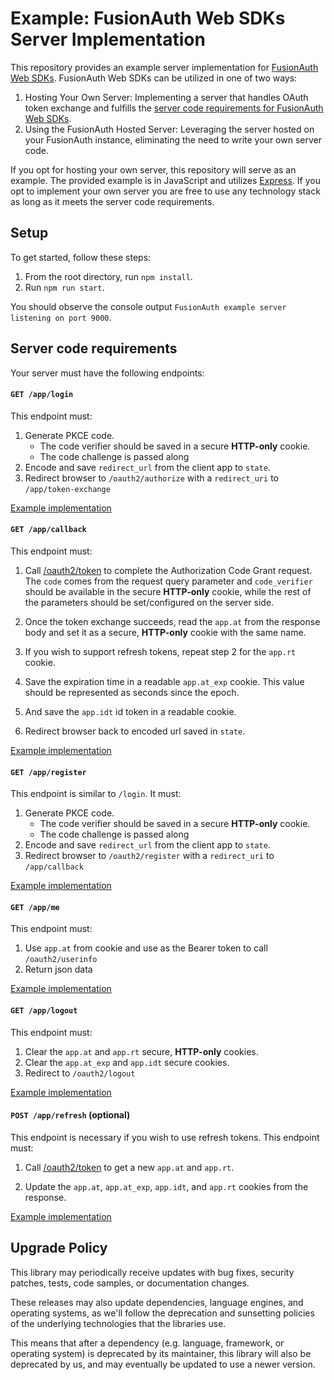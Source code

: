 # Example: FusionAuth Web SDKs Server Implementation

This repository provides an example server implementation for [FusionAuth Web SDKs](https://github.com/FusionAuth/fusionauth-javascript-sdk). FusionAuth Web SDKs can be utilized in one of two ways:

1. Hosting Your Own Server: Implementing a server that handles OAuth token exchange and fulfills the [server code requirements for FusionAuth Web SDKs](https://github.com/FusionAuth/fusionauth-javascript-sdk-express#server-code-requirements).
2. Using the FusionAuth Hosted Server: Leveraging the server hosted on your FusionAuth instance, eliminating the need to write your own server code.

If you opt for hosting your own server, this repository will serve as an example. The provided example is in JavaScript and utilizes [Express](https://expressjs.com/). If you opt to implement your own server you are free to use any technology stack as long as it meets the server code requirements.

## Setup

To get started, follow these steps:

1. From the root directory, run `npm install`.
2. Run `npm run start`.

You should observe the console output `FusionAuth example server listening on port 9000`.

## Server code requirements

Your server must have the following endpoints:

#### `GET /app/login`

This endpoint must:

1.  Generate PKCE code.
    - The code verifier should be saved in a secure **HTTP-only** cookie.
    - The code challenge is passed along
2.  Encode and save `redirect_url` from the client app to `state`.
3.  Redirect browser to `/oauth2/authorize` with a `redirect_uri` to `/app/token-exchange`

[Example implementation](https://github.com/FusionAuth/fusionauth-javascript-sdk-express/blob/main/routes/login.js)

#### `GET /app/callback`

This endpoint must:

1.  Call
    [/oauth2/token](https://fusionauth.io/docs/v1/tech/oauth/endpoints#complete-the-authorization-code-grant-request)
    to complete the Authorization Code Grant request. The `code` comes from the request query parameter and
    `code_verifier` should be available in the secure **HTTP-only** cookie, while
    the rest of the parameters should be set/configured on the server
    side.

2.  Once the token exchange succeeds, read the `app.at` from the
    response body and set it as a secure, **HTTP-only** cookie with the same
    name.

3.  If you wish to support refresh tokens, repeat step 2 for the
    `app.rt` cookie.

4.  Save the expiration time in a readable `app.at_exp` cookie. This value should be represented as seconds since the epoch.

5.  And save the `app.idt` id token in a readable cookie.

6.  Redirect browser back to encoded url saved in `state`.

[Example implementation](https://github.com/FusionAuth/fusionauth-javascript-sdk-express/blob/main/routes/callback.js)

#### `GET /app/register`

This endpoint is similar to `/login`. It must:

1.  Generate PKCE code.
    - The code verifier should be saved in a secure **HTTP-only** cookie.
    - The code challenge is passed along
2.  Encode and save `redirect_url` from the client app to `state`.
3.  Redirect browser to `/oauth2/register` with a `redirect_uri` to `/app/callback`

[Example implementation](https://github.com/FusionAuth/fusionauth-javascript-sdk-express/blob/main/routes/register.js)

#### `GET /app/me`

This endpoint must:

1.  Use `app.at` from cookie and use as the Bearer token to call `/oauth2/userinfo`
2.  Return json data

[Example implementation](https://github.com/FusionAuth/fusionauth-javascript-sdk-express/blob/main/routes/me.js)

#### `GET /app/logout`

This endpoint must:

1.  Clear the `app.at` and `app.rt` secure, **HTTP-only**
    cookies.
2.  Clear the `app.at_exp` and `app.idt` secure cookies.
3.  Redirect to `/oauth2/logout`

[Example implementation](https://github.com/FusionAuth/fusionauth-javascript-sdk-express/blob/main/routes/logout.js)

#### `POST /app/refresh` (optional)

This endpoint is necessary if you wish to use refresh tokens. This
endpoint must:

1.  Call
    [/oauth2/token](https://fusionauth.io/docs/v1/tech/oauth/endpoints#refresh-token-grant-request)
    to get a new `app.at` and `app.rt`.

2.  Update the `app.at`, `app.at_exp`, `app.idt`, and `app.rt` cookies from the
    response.

[Example implementation](https://github.com/FusionAuth/fusionauth-javascript-sdk-express/blob/main/routes/refresh.js)

## Upgrade Policy

This library may periodically receive updates with bug fixes, security patches, tests, code samples, or documentation changes.

These releases may also update dependencies, language engines, and operating systems, as we\'ll follow the deprecation and sunsetting policies of the underlying technologies that the libraries use.

This means that after a dependency (e.g. language, framework, or operating system) is deprecated by its maintainer, this library will also be deprecated by us, and may eventually be updated to use a newer version.
